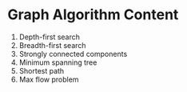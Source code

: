 # Graph Algorithm Content

1. Depth-first search
2. Breadth-first search
3. Strongly connected components
4. Minimum spanning tree
5.  Shortest path
6. Max flow problem

